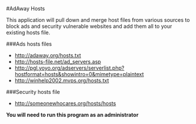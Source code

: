 #AdAway Hosts

This application will pull down and merge host files from various sources to block ads and security vulnerable websites and add them all to your existing hosts file. 

###Ads hosts files

- http://adaway.org/hosts.txt
- http://hosts-file.net/ad_servers.asp
- http://pgl.yoyo.org/adservers/serverlist.php?hostformat=hosts&showintro=0&mimetype=plaintext
- http://winhelp2002.mvps.org/hosts.txt

###Security hosts file

- http://someonewhocares.org/hosts/hosts

**You will need to run this program as an administrator**
